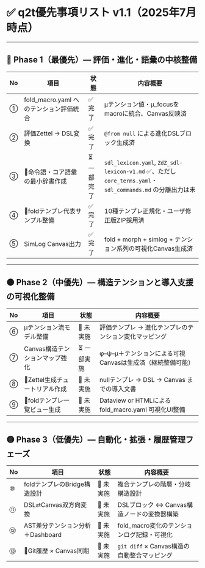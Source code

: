 # ✅ q2t優先事項リスト v1.1（2025年7月時点）

---

## 🔴 Phase 1（最優先）― 評価・進化・語彙の中核整備

| No | 項目 | 状態 | 内容概要 |
|----|------|------|----------|
| ① | fold_macro.yaml へのテンション評価統合 | ✅ 完了 | μテンション値・μ_focusをmacroに統合、Canvas反映済 |
| ② | 評価Zettel → DSL変換 | ✅ 完了 | `@from null` による進化DSLブロック生成済 |
| ③ | 🌟命令語・コア語彙の最小辞書作成 | ⏳ 一部完了 | `sdl_lexicon.yaml`, `ZdZ_sdl-lexicon-v1.md` ✅、ただし `core_terms.yaml`・`sdl_commands.md` の分離出力は未 |
| ④ | 🌟foldテンプレ代表サンプル整備 | ✅ 完了 | 10種テンプレ正規化・ユーザ修正版ZIP採用済 |
| ⑤ | SimLog Canvas出力 | ✅ 完了 | fold + morph + simlog + テンション系列の可視化Canvas生成済 |

---

## 🟠 Phase 2（中優先）― 構造テンションと導入支援の可視化整備

| No | 項目 | 状態 | 内容概要 |
|----|------|------|----------|
| ⑥ | μテンション流モデル整備 | 🔲 未実施 | 評価テンプレ → 進化テンプレのテンション変化マッピング |
| ⑦ | Canvas構造テンションマップ強化 | ⏳ 一部実施 | φ–ψ–μ＋テンションによる可視Canvasは生成済（継続整備可能） |
| ⑧ | 🌟Zettel生成チュートリアル作成 | 🔲 未実施 | nullテンプレ → DSL → Canvas までの導入文書 |
| ⑨ | 🌟foldテンプレ一覧ビュー生成 | 🔲 未実施 | Dataview or HTMLによる fold_macro.yaml 可視化UI整備 |

---

## 🟡 Phase 3（低優先）― 自動化・拡張・履歴管理フェーズ

| No | 項目 | 状態 | 内容概要 |
|----|------|------|----------|
| ⑩ | foldテンプレのBridge構造設計 | 🔲 未実施 | 複合テンプレの階層・分岐構造設計 |
| ⑪ | DSL⇄Canvas双方向変換 | 🔲 未実施 | DSLブロック ↔ Canvas構造ノードの変換器構築 |
| ⑫ | AST差分テンション分析＋Dashboard | 🔲 未実施 | fold_macro変化のテンションログ記録・可視化 |
| ⑬ | 🌟Git履歴 × Canvas同期 | 🔲 未実施 | `git diff` × Canvas構造の自動整合マッピング |